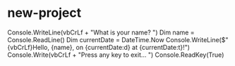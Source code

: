 # new-project

Console.WriteLine(vbCrLf + "What is your name? ")
Dim name = Console.ReadLine()
Dim currentDate = DateTime.Now
Console.WriteLine($"{vbCrLf}Hello, {name}, on {currentDate:d} at {currentDate:t}!")
Console.Write(vbCrLf + "Press any key to exit... ")
Console.ReadKey(True)



